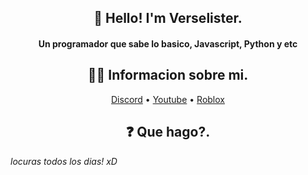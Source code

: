 <h2 align="center">👋 Hello! I'm  Verselister.</h2>

<h4 align="center">Un programador que sabe lo basico, Javascript, Python y etc</h4>

<h2 align="center">👨‍💻 Informacion sobre mi.</h2>

<p align="center">
  <a href="https://discord.gg/zZ3P9bMZkw">Discord</a> •
  <a href="https://www.youtube.com/channel/UCC8GVhj4lKdEeq3EKF6WcLw">Youtube</a> • 
  <a href="https://www.roblox.com/users/2339961435/profile">Roblox</a>
</p>

<h2 align="center">❓ Que hago?.</h2>

_locuras todos los dias! xD_
